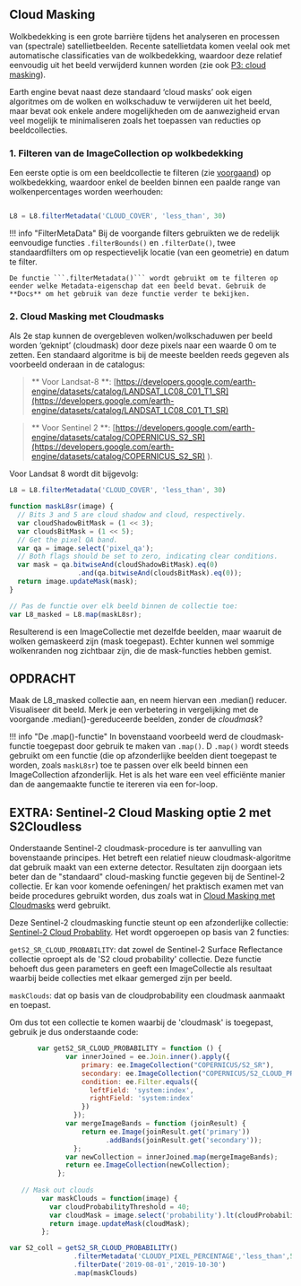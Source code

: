 ## Cloud Masking

Wolkbedekking is een grote barrière tijdens het analyseren en processen van (spectrale) satellietbeelden. Recente satellietdata komen veelal ook met automatische classificaties van de wolkbedekking, waardoor deze relatief eenvoudig uit het beeld verwijderd kunnen worden (zie ook [P3: cloud masking](../P3-image-preprocessing.md#intermezzo-cloud-masks)).  

Earth engine bevat naast deze standaard ‘cloud masks’ ook eigen algoritmes om de wolken en wolkschaduw te verwijderen uit het beeld, maar bevat ook enkele andere mogelijkheden om de aanwezigheid ervan veel mogelijk te minimaliseren zoals het toepassen van reducties op beeldcollecties.

### 1. Filteren van de ImageCollection op wolkbedekking

Een eerste optie is om een beeldcollectie te filteren (zie [voorgaand](P4-ImageVisualization.md#datacollecties-filteren-en-visualiseren)) op wolkbedekking, waardoor enkel de beelden binnen een paalde range van wolkenpercentages worden weerhouden:

```javascript

L8 = L8.filterMetadata('CLOUD_COVER', 'less_than', 30) 

```
!!! info "FilterMetaData"
    Bij de voorgande filters gebruikten we de redelijk eenvoudige functies ```.filterBounds()``` en ```.filterDate()```, twee standaardfilters om op respectievelijk locatie (van een geometrie) en datum te filter.  

    De functie ```.filterMetadata()``` wordt gebruikt om te filteren op eender welke Metadata-eigenschap dat een beeld bevat. Gebruik de **Docs** om het gebruik van deze functie verder te bekijken.


### 2. Cloud Masking met Cloudmasks
Als 2e stap kunnen de overgebleven wolken/wolkschaduwen per beeld worden ‘geknipt’ (cloudmask) door deze pixels naar een waarde 0 om te zetten. Een standaard algoritme is bij de meeste beelden reeds gegeven als voorbeeld onderaan in de catalogus:  

> ** Voor Landsat-8 **: [https://developers.google.com/earth-engine/datasets/catalog/LANDSAT_LC08_C01_T1_SR](https://developers.google.com/earth-engine/datasets/catalog/LANDSAT_LC08_C01_T1_SR)    

> ** Voor Sentinel 2 **: [https://developers.google.com/earth-engine/datasets/catalog/COPERNICUS_S2_SR](https://developers.google.com/earth-engine/datasets/catalog/COPERNICUS_S2_SR) ). 


Voor Landsat 8 wordt dit bijgevolg:

```javascript
L8 = L8.filterMetadata('CLOUD_COVER', 'less_than', 30) 

function maskL8sr(image) {
  // Bits 3 and 5 are cloud shadow and cloud, respectively.
  var cloudShadowBitMask = (1 << 3);
  var cloudsBitMask = (1 << 5);
  // Get the pixel QA band.
  var qa = image.select('pixel_qa');
  // Both flags should be set to zero, indicating clear conditions.
  var mask = qa.bitwiseAnd(cloudShadowBitMask).eq(0)
                 .and(qa.bitwiseAnd(cloudsBitMask).eq(0));
  return image.updateMask(mask);
}

// Pas de functie over elk beeld binnen de collectie toe:
var L8_masked = L8.map(maskL8sr);
```
Resulterend is een ImageCollectie met dezelfde beelden, maar waaruit de wolken gemaskeerd zijn (mask toegepast). Echter kunnen wel sommige wolkenranden nog zichtbaar zijn, die de mask-functies hebben gemist.


## OPDRACHT
Maak de L8_masked collectie aan, en neem hiervan een .median() reducer. Visualiseer dit beeld. Merk je een verbetering in vergelijking met de voorgande .median()-gereduceerde beelden, zonder de *cloudmask*?


!!! info "De .map()-functie"
    In bovenstaand voorbeeld werd de cloudmask-functie toegepast door gebruik te maken van ```.map()```. D ```.map()``` wordt steeds gebruikt om een functie (die op afzonderlijke beelden dient toegepast te worden, zoals ```maskL8sr```) toe te passen over elk beeld binnen een ImageCollection afzonderlijk. Het is als het ware een veel efficiënte manier dan de aangemaakte functie te itereren via een for-loop.

## EXTRA: Sentinel-2 Cloud Masking optie 2 met S2Cloudless

Onderstaande Sentinel-2 cloudmask-procedure is ter aanvulling van bovenstaande principes. Het betreft een relatief nieuw cloudmask-algoritme dat gebruik maakt van een externe detector. Resultaten zijn doorgaan iets beter dan de "standaard" cloud-masking functie gegeven bij de Sentinel-2 collectie. Er kan voor komende oefeningen/ het praktisch examen met van beide procedures gebruikt worden, dus zoals wat in [Cloud Masking met Cloudmasks](#2-Cloud-Masking-met-Cloudmasks) werd gebruikt.

Deze Sentinel-2 cloudmasking functie steunt op een afzonderlijke collectie: [Sentinel-2 Cloud Probablity](https://developers.google.com/earth-engine/datasets/catalog/COPERNICUS_S2_CLOUD_PROBABILITY). Het wordt opgeroepen op basis van 2 functies:

```getS2_SR_CLOUD_PROBABILITY```: dat zowel de Sentinel-2 Surface Reflectance collectie oproept als de 'S2 cloud probability' collectie. Deze functie behoeft dus geen parameters en geeft een ImageCollectie als resultaat waarbij beide collecties met elkaar gemerged zijn per beeld.

```maskClouds```: dat op basis van de cloudprobability een cloudmask aanmaakt en toepast.

Om dus tot een collectie te komen waarbij de 'cloudmask' is toegepast, gebruik je dus onderstaande code:

```javascript
       var getS2_SR_CLOUD_PROBABILITY = function () {
              var innerJoined = ee.Join.inner().apply({
                  primary: ee.ImageCollection("COPERNICUS/S2_SR"),
                  secondary: ee.ImageCollection("COPERNICUS/S2_CLOUD_PROBABILITY"),
                  condition: ee.Filter.equals({
                    leftField: 'system:index',
                    rightField: 'system:index'
                  })
                });
              var mergeImageBands = function (joinResult) {
                  return ee.Image(joinResult.get('primary'))
                        .addBands(joinResult.get('secondary'));
                };
              var newCollection = innerJoined.map(mergeImageBands);
              return ee.ImageCollection(newCollection);
            };
            
   // Mask out clouds
        var maskClouds = function(image) {
          var cloudProbabilityThreshold = 40;
          var cloudMask = image.select('probability').lt(cloudProbabilityThreshold);
          return image.updateMask(cloudMask);
        };

var S2_coll = getS2_SR_CLOUD_PROBABILITY()
                .filterMetadata('CLOUDY_PIXEL_PERCENTAGE','less_than',50) //Voorselectie obv wolken
                .filterDate('2019-08-01','2019-10-30') 
                .map(maskClouds)
```



